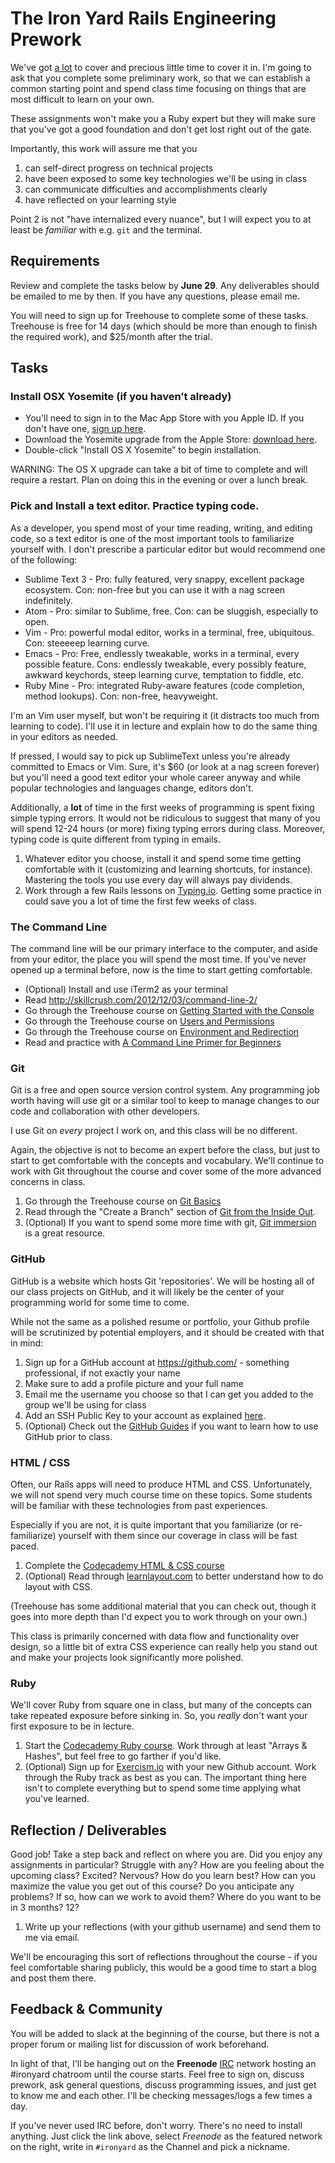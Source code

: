 # The Iron Yard Rails Engineering Prework

We've got
[a lot](https://dgosxlrnzhofi.cloudfront.net/custom_page_images/64/page_images/Rails_Competencies.png?1386276348)
to cover and precious little time to cover it in. I'm going to ask that you
complete some preliminary work, so that we can establish a common
starting point and spend class time focusing on things that are most
difficult to learn on your own.

These assignments won't make you a Ruby expert but they will
make sure that you've got a good foundation and don't get lost
right out of the gate.

Importantly, this work will assure me that you

1. can self-direct progress on technical projects
2. have been exposed to some key technologies we'll be using in class
3. can communicate difficulties and accomplishments clearly
4. have reflected on your learning style

Point 2 is not "have internalized every nuance", but I will expect you
to at least be _familiar_ with e.g. `git` and the terminal.

## Requirements

Review and complete the tasks below by **June 29**. Any
deliverables should be emailed to me by then. If you have any
questions, please email me.

You will need to sign up for Treehouse to complete some of these
tasks. Treehouse is free for 14 days (which should be more than enough
to finish the required work), and $25/month after the trial.

## Tasks

### Install OSX Yosemite (if you haven’t already)

* You'll need to sign in to the Mac App Store with you Apple ID. If
  you don't have one, [sign up here](https://appleid.apple.com/).
* Download the Yosemite upgrade from the Apple Store:
  [download here](https://itunes.apple.com/us/app/os-x-yosemite/id915041082?mt=12).
* Double-click "Install OS X Yosemite” to begin installation.

WARNING: The OS X upgrade can take a bit of time to complete and will
require a restart. Plan on doing this in the evening or over a lunch
break.

### Pick and Install a text editor. Practice typing code.

As a developer, you spend most of your time reading, writing, and
editing code, so a text editor is one of the most important tools
to familiarize yourself with. I don't prescribe a particular editor
but would recommend one of the following:

* Sublime Text 3 - Pro: fully featured, very snappy, excellent package
  ecosystem. Con: non-free but you can use it with a nag screen indefinitely.
* Atom - Pro: similar to Sublime, free. Con: can be sluggish,
  especially to open.
* Vim - Pro: powerful modal editor, works in a terminal, free,
  ubiquitous. Con: steeeeep learning curve.
* Emacs - Pro: Free, endlessly tweakable, works in a terminal, every possible
  feature. Cons: endlessly tweakable, every possibly feature, awkward keychords,
  steep learning curve, temptation to fiddle, etc.
* Ruby Mine - Pro: integrated Ruby-aware features (code completion,
  method lookups). Con: non-free, heavyweight.

I'm an Vim user myself, but won't be requiring it (it distracts
too much from learning to code). I'll use it in lecture and explain 
how to do the same thing in your editors as needed.

If pressed, I would say to pick up SublimeText unless you're already
committed to Emacs or Vim. Sure, it's $60 (or look at a nag screen forever)
but you'll need a good text editor your whole career anyway and while
popular technologies and languages change, editors don't.

Additionally, a **lot** of time in the first weeks of programming
is spent fixing simple typing errors. It would not be ridiculous to
suggest that many of you will spend 12-24 hours (or more) fixing
typing errors during class. Moreover, typing code is quite different
from typing in emails.

1. Whatever editor you choose, install it and spend some time getting
   comfortable with it (customizing and learning shortcuts, for instance).
   Mastering the tools you use every day will always pay dividends.
2. Work through a few Rails lessons on [Typing.io](http://typing.io).
   Getting some practice in could save you a lot of time the first few weeks of
   class.


### The Command Line

The command line will be our primary interface to the computer, and
aside from your editor, the place you will spend the most time. If
you've never opened up a terminal before, now is the time to start
getting comfortable.

* (Optional) Install and use iTerm2 as your terminal
* Read http://skillcrush.com/2012/12/03/command-line-2/
* Go through the Treehouse course on
  [Getting Started with the Console](http://teamtreehouse.com/library/console-foundations#getting-started-with-the-console)
* Go through the Treehouse course on
  [Users and Permissions](http://teamtreehouse.com/library/console-foundations#users-and-permissions)
* Go through the Treehouse course on
  [Environment and Redirection](http://teamtreehouse.com/library/programming/console-foundations#environment-and-redirection)
* Read and practice with
  [A Command Line Primer for Beginners](http://lifehacker.com/5633909/who-needs-a-mouse-learn-to-use-the-command-line-for-almost-anything)


### Git

Git is a free and open source version control system. Any programming
job worth having will use git or a similar tool to keep to manage changes
to our code and collaboration with other developers.

I use Git on _every_ project I work on, and this class will be no different.

Again, the objective is not to become an expert before the class, but
just to start to get comfortable with the concepts and
vocabulary. We'll continue to work with Git throughout the course and
cover some of the more advanced concerns in class.

1. Go through the Treehouse course on [Git Basics](http://teamtreehouse.com/library/git-basics)
2. Read through the "Create a Branch" section of [Git from the Inside Out](https://codewords.recurse.com/issues/two/git-from-the-inside-out).
3. (Optional) If you want to spend some more time with git,
   [Git immersion](http://gitimmersion.com/) is a great resource.


### GitHub

GitHub is a website which hosts Git 'repositories'. We will be hosting
all of our class projects on GitHub, and it will likely be the center
of your programming world for some time to come.

While not the same as a polished resume or portfolio, your Github profile
will be scrutinized by potential employers, and it should be created with that
in mind:

1. Sign up for a GitHub account at https://github.com/ - something professional, if not exactly your name
2. Make sure to add a profile picture and your full name
3. Email me the username you choose so that I can get you added to the group we'll be using for class
4. Add an SSH Public Key to your account as explained [here](https://help.github.com/articles/generating-ssh-keys/).
5. (Optional) Check out the [GitHub Guides](https://guides.github.com/) if you want to learn how to use GitHub prior to class.


### HTML / CSS

Often, our Rails apps will need to produce HTML and CSS.
Unfortunately, we will not spend very much course time on these topics.
Some students will be familiar with these technologies from past experiences.

Especially if you are not, it is quite important that you familiarize
(or re-familiarize)
yourself with them since our coverage in class will be fast paced.

1. Complete the
   [Codecademy HTML & CSS course](http://www.codecademy.com/en/tracks/web)
2. (Optional) Read through [learnlayout.com](http://learnlayout.com) to better
   understand how to do layout with CSS.

(Treehouse has some additional material that you can check out, though
it goes into more depth than I'd expect you to work through on your
own.)

This class is primarily concerned with data flow and functionality
over design, so a little bit of extra CSS experience can really help
you stand out and make your projects look significantly more polished.


### Ruby

We'll cover Ruby from square one in class, but many of the concepts
can take repeated exposure before sinking in. So, you *really* don't
want your first exposure to be in lecture.

1. Start the
   [Codecademy Ruby course](http://www.codecademy.com/en/tracks/ruby). Work
   through at least "Arrays & Hashes", but feel free to go farther if
   you'd like.
2. (Optional) Sign up for [Exercism.io](http://exercism.io) with your new Github
   account. Work through the Ruby track as best as you can. The important thing
   here isn't to complete everything but to spend some time applying what you've
   learned.


## Reflection / Deliverables

Good job! Take a step back and reflect on where you are. Did you enjoy
any assignments in particular? Struggle with any? How are you feeling
about the upcoming class? Excited? Nervous? How do you learn best? How
can you maximize the value you get out of this course? Do you
anticipate any problems? If so, how can we work to avoid them? Where
do you want to be in 3 months? 12?

1. Write up your reflections (with your github username) and send them to me
   via email.

We'll be encouraging this sort of reflections throughout the course -
if you feel comfortable sharing publicly, this would be a good time to
start a blog and post them there.


## Feedback & Community

You will be added to slack at the beginning of the course,
but there is not a proper forum or mailing list for discussion of work
beforehand.

In light of that, I'll be hanging out on the **Freenode**
[IRC](https://kiwiirc.com/client) network hosting an #ironyard chatroom
until the course starts. Feel free to sign on, discuss prework, ask general
questions, discuss programming issues, and just get to know me and
each other. I'll be checking messages/logs a few times a day.

If you've never used IRC before, don't worry. There's no need to install anything.
Just click the link above, select *Freenode* as the featured network on the right,
write in `#ironyard` as the Channel and pick a nickname.
